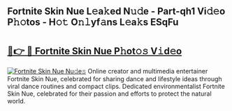 ## Fortnite Skin Nue L𝚎a𝚔ed N𝚞𝚍e - Part-qh1 Vi𝚍𝚎o P𝚑𝚘tos - H𝚘𝚝 O𝚗𝚕yf𝚊ns L𝚎a𝚔s ESqFu

# <h2><a href="http://kfc0y7.oniu.top/?m=Fortnite+Skin+Nue">🔗👉 🔴 Fortnite Skin Nue P𝚑ot𝚘𝚜 V𝚒d𝚎o</a></h2>

[![Fortnite Skin Nue Nu𝚍e𝚜](https://i.imgur.com/0qMVB7G.gif)](http://kfc0y7.oniu.top/?m=Fortnite+Skin+Nue)
Online creator and multimedia entertainer Fortnite Skin Nue, celebrated for sharing dance and lifestyle ideas through viral dance routines and compact clips. Dedicated environmentalist Fortnite Skin Nue, celebrated for their passion and efforts to protect the natural world.  
